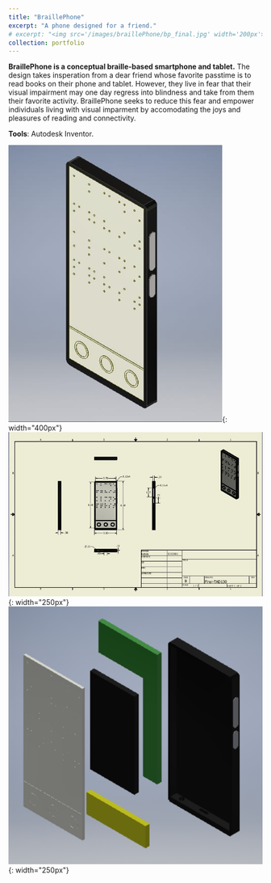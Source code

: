 ```yaml
---
title: "BraillePhone"
excerpt: "A phone designed for a friend."
# excerpt: "<img src='/images/braillePhone/bp_final.jpg' width='200px'>"
collection: portfolio
---
```


**BraillePhone is a conceptual braille-based smartphone and tablet.** The design takes insperation from a dear friend whose favorite passtime is to read books on their phone and tablet. However, they live in fear that their visual impairment may one day regress into blindness and take from them their favorite activity. BraillePhone seeks to reduce this fear and empower individuals living with visual imparment by accomodating the joys and pleasures of reading and connectivity.

**Tools**: Autodesk Inventor.

![BraillePhole](/images/braillePhone/bp_final.jpg "BraillePhone"){: width="400px"}
![BraillePhole](/images/braillePhone/bp_doc.jpg "BraillePhone"){: width="250px"}
![BraillePhole](/images/braillePhone/bp_exploded.png "BraillePhone"){: width="250px"}
